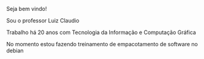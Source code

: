 Seja bem vindo!

Sou o professor Luiz Claudio

Trabalho há 20 anos com Tecnologia da Informação e Computação Gráfica


No momento estou fazendo treinamento de empacotamento de software no debian


